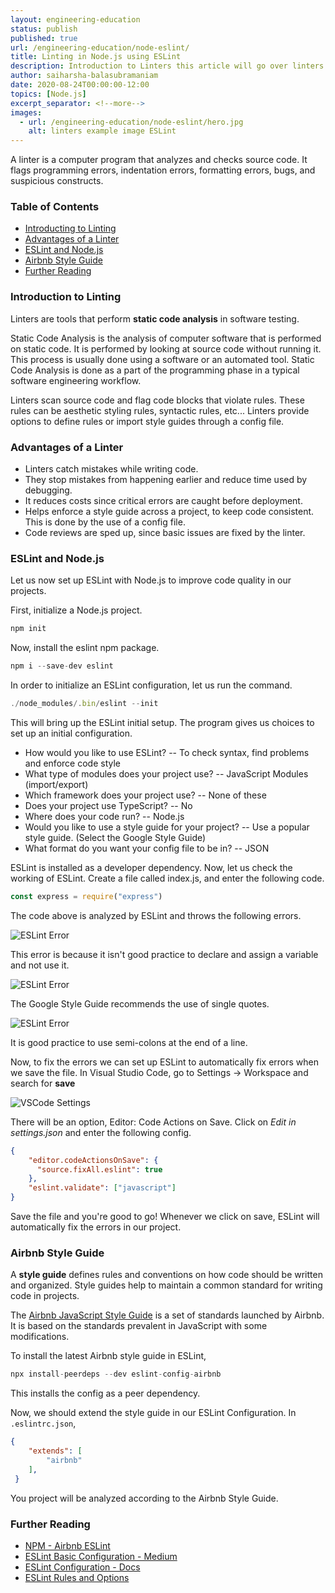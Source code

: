```yaml
---
layout: engineering-education
status: publish
published: true
url: /engineering-education/node-eslint/
title: Linting in Node.js using ESLint
description: Introduction to Linters this article will go over linters and how to use ESLint, a popular JavaScript Linter to maintain code quality in projects.
author: saiharsha-balasubramaniam
date: 2020-08-24T00:00:00-12:00
topics: [Node.js]
excerpt_separator: <!--more-->
images:
  - url: /engineering-education/node-eslint/hero.jpg
    alt: linters example image ESLint
---
```


A linter is a computer program that analyzes and checks source code. It flags programming errors, indentation errors, formatting errors, bugs, and suspicious constructs.
<!--more-->

### Table of Contents
- [Introducting to Linting](#introduction-to-linting)
- [Advantages of a Linter](#advantages-of-a-linter)
- [ESLint and Node.js](#eslint-and-node)
- [Airbnb Style Guide](#airbnb-style-guide)
- [Further Reading](#further-reading)

### Introduction to Linting
Linters are tools that perform **static code analysis** in software testing.

Static Code Analysis is the analysis of computer software that is performed on static code. It is performed by looking at source code without running it. This process is usually done using a software or an automated tool. Static Code Analysis is done as a part of the programming phase in a typical software engineering workflow.

Linters scan source code and flag code blocks that violate rules. These rules can be aesthetic styling rules, syntactic rules, etc... Linters provide options to define rules or import style guides through a config file.

### Advantages of a Linter
- Linters catch mistakes while writing code.
- They stop mistakes from happening earlier and reduce time used by debugging.
- It reduces costs since critical errors are caught before deployment.
- Helps enforce a style guide across a project, to keep code consistent. This is done by the use of a config file.
- Code reviews are sped up, since basic issues are fixed by the linter.

### ESLint and Node.js
Let us now set up ESLint with Node.js to improve code quality in our projects.

First, initialize a Node.js project.

```js
npm init
```

Now, install the eslint npm package.

```js
npm i --save-dev eslint
```

In order to initialize an ESLint configuration, let us run the command.

```js
./node_modules/.bin/eslint --init
```

This will bring up the ESLint initial setup. The program gives us choices to set up an initial configuration.

- How would you like to use ESLint? -- To check syntax, find problems and enforce code style
- What type of modules does your project use? -- JavaScript Modules (import/export)
- Which framework does your project use? -- None of these
- Does your project use TypeScript? -- No
- Where does your code run? -- Node.js
- Would you like to use a style guide for your project? -- Use a popular style guide. (Select the Google Style Guide)
- What format do you want your config file to be in? -- JSON

ESLint is installed as a developer dependency. Now, let us check the working of ESLint. Create a file called index.js, and enter the following code.

```js
const express = require("express")
```

The code above is analyzed by ESLint and throws the following errors.

![ESLint Error](/engineering-education/node-eslint/eslint-error1.png)

This error is because it isn't good practice to declare and assign a variable and not use it.

![ESLint Error](/engineering-education/node-eslint/eslint-error2.png)

The Google Style Guide recommends the use of single quotes.

![ESLint Error](/engineering-education/node-eslint/eslint-error3.png)

It is good practice to use semi-colons at the end of a line.

Now, to fix the errors we can set up ESLint to automatically fix errors when we save the file. In Visual Studio Code, go to Settings -> Workspace and search for **save**

![VSCode Settings](/engineering-education/node-eslint/vscode-settings.png)

There will be an option, Editor: Code Actions on Save. Click on *Edit in settings.json* and enter the following config.

```json
{
    "editor.codeActionsOnSave": {
      "source.fixAll.eslint": true
    },
    "eslint.validate": ["javascript"]
}
```

Save the file and you're good to go! Whenever we click on save, ESLint will automatically fix the errors in our project.

### Airbnb Style Guide

A **style guide** defines rules and conventions on how code should be written and organized. Style guides help to maintain a common standard for writing code in projects.

The [Airbnb JavaScript Style Guide](https://airbnb.io/javascript/) is a set of standards launched by Airbnb. It is based on the standards prevalent in JavaScript with some modifications.

To install the latest Airbnb style guide in ESLint,

```js
npx install-peerdeps --dev eslint-config-airbnb
```

This installs the config as a peer dependency.

Now, we should extend the style guide in our ESLint Configuration. In ```.eslintrc.json```,

```json
{
    "extends": [
        "airbnb"
    ],
 }
```

You project will be analyzed according to the Airbnb Style Guide.

### Further Reading
- [NPM - Airbnb ESLint](https://www.npmjs.com/package/eslint-config-airbnb)
- [ESLint Basic Configuration - Medium](https://medium.com/alturasoluciones/eslint-basic-configuration-18b2109d98ec)
- [ESLint Configuration - Docs](https://eslint.org/docs/user-guide/configuring)
- [ESLint Rules and Options](https://eslint.org/docs/rules/)
